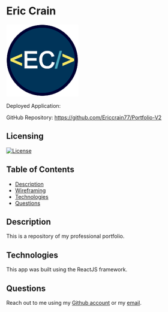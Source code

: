 # Eric Crain
![Icon](./public/logo192.png)

Deployed Application: 

GitHub Repository: https://github.com/Ericcrain77/Portfolio-V2

## Licensing
[![License](https://img.shields.io/github/license/ericcrain77/book-search-engine?color=blueviolet)](https://choosealicense.com/licenses/unlicense/#)

## Table of Contents
* [Description](#description)
* [Wireframing](#wireframing)
* [Technologies](#technologies)
* [Questions](#questions)

## Description
This is a repository of my professional portfolio. 

## Technologies
This app was built using the ReactJS framework.

## Questions
Reach out to me using my [Github account](https://github.com/Ericcrain77) or my [email](ericcrain77@gmail.com).